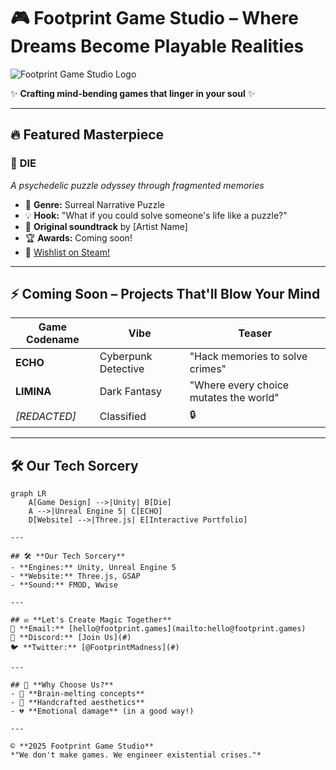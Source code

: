 # 🎮 Footprint Game Studio – Where Dreams Become Playable Realities  

![Footprint Game Studio Logo](https://footprint-gamestudio.github.io/static/icons/logo.png)  

✨ **Crafting mind-bending games that linger in your soul** ✨  

---  

## 🔥 Featured Masterpiece  

### 🎲 **DIE**  
*A psychedelic puzzle odyssey through fragmented memories*  
- 🧩 **Genre:** Surreal Narrative Puzzle  
- 💡 **Hook:** "What if you could solve someone's life like a puzzle?"  
- 🎵 **Original soundtrack** by [Artist Name]  
- 🏆 **Awards:** Coming soon!  
- 🚀 [Wishlist on Steam!](#)  

---  

## ⚡ Coming Soon – Projects That'll Blow Your Mind  

| Game Codename | Vibe | Teaser |  
|--------------|------|--------|  
| **ECHO** | Cyberpunk Detective | "Hack memories to solve crimes" |  
| **LIMINA** | Dark Fantasy | "Where every choice mutates the world" |  
| *[REDACTED]* | Classified | 🔒 |  

---    

## 🛠️ **Our Tech Sorcery**  

```mermaid
graph LR
    A[Game Design] -->|Unity| B[Die]
    A -->|Unreal Engine 5| C[ECHO]
    D[Website] -->|Three.js| E[Interactive Portfolio]

---

## 🛠️ **Our Tech Sorcery**  
- **Engines:** Unity, Unreal Engine 5  
- **Website:** Three.js, GSAP  
- **Sound:** FMOD, Wwise  

---  

## ✉️ **Let's Create Magic Together**  
📮 **Email:** [hello@footprint.games](mailto:hello@footprint.games)  
💬 **Discord:** [Join Us](#)  
🐦 **Twitter:** [@FootprintMadness](#)  

---  

## 🌌 **Why Choose Us?**  
- 🧠 **Brain-melting concepts**  
- 🎨 **Handcrafted aesthetics**  
- 💔 **Emotional damage** (in a good way!)  

---  

©️ **2025 Footprint Game Studio**  
*"We don't make games. We engineer existential crises."*  
